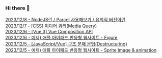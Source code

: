  ### Hi there 👋
[2023/12/8 - NodeJS란 / Parcel 사용해보기 / 유의적 버전이란](https://ohzlsss.tistory.com/65) <br>
[2023/12/7 - [CSS] 미디어 쿼리(Media Query)](https://ohzlsss.tistory.com/64) <br>
[2023/12/6 - [Vue 3] Vue Composition API](https://ohzlsss.tistory.com/63) <br>
[2023/12/6 - 예제) 애플 아이패드 반응형 웹사이트 - Figure](https://ohzlsss.tistory.com/62) <br>
[2023/12/5 - [JavaScript/Vue] 구조 분해 문법(Destructuring)](https://ohzlsss.tistory.com/61) <br>
[2023/12/5 - 예제) 애플 아이패드 반응형 웹사이트 - Sprite Image & animation](https://ohzlsss.tistory.com/60) <br>
